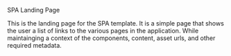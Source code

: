 SPA Landing Page

This is the landing page for the SPA template. It is a simple page that shows the user a list of links to the various pages in the application. While maintainging a context of the components, content, asset urls, and other required metadata.

